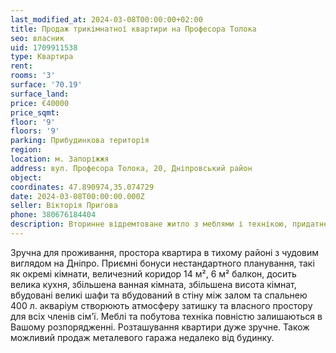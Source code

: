 ```yaml
---
last_modified_at: 2024-03-08T00:00:00+02:00
title: Продаж трикімнатної квартири на Професора Толока
seo: власник
uid: 1709911538
type: Квартира
rent:
rooms: '3'
surface: '70.19'
surface_land:
price: €40000
price_sqmt:
floor: '9'
floors: '9'
parking: Прибудинкова територія
region:
location: м. Запоріжжя
address: вул. Професора Толока, 20, Дніпровський район
object:
coordinates: 47.890974,35.074729
date: 2024-03-08T00:00:00.000Z
seller: Вікторія Пригова
phone: 380676184404
description: Вторинне відремтоване житло з меблями і технікою, придатне і готове для проживання
---
```


Зручна для проживання, простора квартира в тихому районі з чудовим виглядом на Дніпро. Приємні бонуси нестандартного планування, такі як окремі кімнати, величезний коридор 14 м², 6 м² балкон, досить велика кухня, збільшена ванная кімната, збільшена висота кімнат, вбудовані великі шафи та вбудований в стіну між залом та спальнею 400 л. акваріум створюють атмосферу затишку та власного простору для всіх членів сім'ї. Меблі та побутова техніка повністю залишаються в Вашому розпорядженні. Розташування квартири дуже зручне. Також можливий продаж металевого гаража недалеко від будинку.
